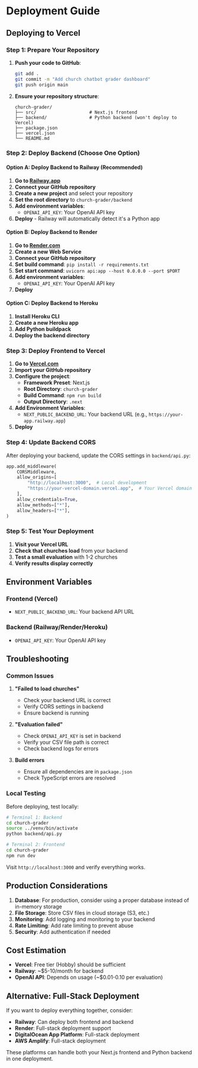 # Deployment Guide

## Deploying to Vercel

### Step 1: Prepare Your Repository

1. **Push your code to GitHub**:

   ```bash
   git add .
   git commit -m "Add church chatbot grader dashboard"
   git push origin main
   ```

2. **Ensure your repository structure**:
   ```
   church-grader/
   ├── src/                    # Next.js frontend
   ├── backend/                # Python backend (won't deploy to Vercel)
   ├── package.json
   ├── vercel.json
   └── README.md
   ```

### Step 2: Deploy Backend (Choose One Option)

#### Option A: Deploy Backend to Railway (Recommended)

1. **Go to [Railway.app](https://railway.app)**
2. **Connect your GitHub repository**
3. **Create a new project** and select your repository
4. **Set the root directory** to `church-grader/backend`
5. **Add environment variables**:
   - `OPENAI_API_KEY`: Your OpenAI API key
6. **Deploy** - Railway will automatically detect it's a Python app

#### Option B: Deploy Backend to Render

1. **Go to [Render.com](https://render.com)**
2. **Create a new Web Service**
3. **Connect your GitHub repository**
4. **Set build command**: `pip install -r requirements.txt`
5. **Set start command**: `uvicorn api:app --host 0.0.0.0 --port $PORT`
6. **Add environment variables**:
   - `OPENAI_API_KEY`: Your OpenAI API key
7. **Deploy**

#### Option C: Deploy Backend to Heroku

1. **Install Heroku CLI**
2. **Create a new Heroku app**
3. **Add Python buildpack**
4. **Deploy the backend directory**

### Step 3: Deploy Frontend to Vercel

1. **Go to [Vercel.com](https://vercel.com)**
2. **Import your GitHub repository**
3. **Configure the project**:
   - **Framework Preset**: Next.js
   - **Root Directory**: `church-grader`
   - **Build Command**: `npm run build`
   - **Output Directory**: `.next`
4. **Add Environment Variables**:
   - `NEXT_PUBLIC_BACKEND_URL`: Your backend URL (e.g., `https://your-app.railway.app`)
5. **Deploy**

### Step 4: Update Backend CORS

After deploying your backend, update the CORS settings in `backend/api.py`:

```python
app.add_middleware(
    CORSMiddleware,
    allow_origins=[
        "http://localhost:3000",  # Local development
        "https://your-vercel-domain.vercel.app",  # Your Vercel domain
    ],
    allow_credentials=True,
    allow_methods=["*"],
    allow_headers=["*"],
)
```

### Step 5: Test Your Deployment

1. **Visit your Vercel URL**
2. **Check that churches load** from your backend
3. **Test a small evaluation** with 1-2 churches
4. **Verify results display correctly**

## Environment Variables

### Frontend (Vercel)

- `NEXT_PUBLIC_BACKEND_URL`: Your backend API URL

### Backend (Railway/Render/Heroku)

- `OPENAI_API_KEY`: Your OpenAI API key

## Troubleshooting

### Common Issues

1. **"Failed to load churches"**

   - Check your backend URL is correct
   - Verify CORS settings in backend
   - Ensure backend is running

2. **"Evaluation failed"**

   - Check `OPENAI_API_KEY` is set in backend
   - Verify your CSV file path is correct
   - Check backend logs for errors

3. **Build errors**
   - Ensure all dependencies are in `package.json`
   - Check TypeScript errors are resolved

### Local Testing

Before deploying, test locally:

```bash
# Terminal 1: Backend
cd church-grader
source ../venv/bin/activate
python backend/api.py

# Terminal 2: Frontend
cd church-grader
npm run dev
```

Visit `http://localhost:3000` and verify everything works.

## Production Considerations

1. **Database**: For production, consider using a proper database instead of in-memory storage
2. **File Storage**: Store CSV files in cloud storage (S3, etc.)
3. **Monitoring**: Add logging and monitoring to your backend
4. **Rate Limiting**: Add rate limiting to prevent abuse
5. **Security**: Add authentication if needed

## Cost Estimation

- **Vercel**: Free tier (Hobby) should be sufficient
- **Railway**: ~$5-10/month for backend
- **OpenAI API**: Depends on usage (~$0.01-0.10 per evaluation)

## Alternative: Full-Stack Deployment

If you want to deploy everything together, consider:

- **Railway**: Can deploy both frontend and backend
- **Render**: Full-stack deployment support
- **DigitalOcean App Platform**: Full-stack deployment
- **AWS Amplify**: Full-stack deployment

These platforms can handle both your Next.js frontend and Python backend in one deployment.
